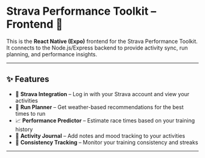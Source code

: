 # Strava Performance Toolkit – Frontend 📱

This is the **React Native (Expo)** frontend for the Strava Performance Toolkit.  
It connects to the Node.js/Express backend to provide activity sync, run planning, and performance insights.

---

## ✨ Features
- 🔑 **Strava Integration** – Log in with your Strava account and view your activities
- 📅 **Run Planner** – Get weather-based recommendations for the best times to run
- 📈 **Performance Predictor** – Estimate race times based on your training history
- 📝 **Activity Journal** – Add notes and mood tracking to your activities
- 🔄 **Consistency Tracking** – Monitor your training consistency and streaks

---


